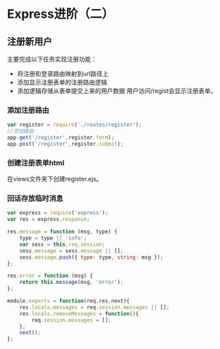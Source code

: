 # Express进阶（二）
## 注册新用户
主要完成以下任务实现注册功能：
* 将注册和登录路由映射到url路径上
* 添加显示注册表单的注册路由逻辑
* 添加逻辑存储从表单提交上来的用户数据
用户访问/regist会显示注册表单。

### 添加注册路由
```js
var register = require('./routes/register');
//添加路由
app.get('/register',register.form);
app.post('/register',register.submit);
```

### 创建注册表单html
在views文件夹下创建register.ejs。

### 回话存放临时消息
```js
var express = require('express');
var res = express.response;

res.message = function (msg, type) {
    type = type || 'info';
    var sess = this.req.session;
    sess.message = sess.message || [];
    sess.message.push({ type: type, string: msg });
};

res.error = function (msg) {
    return this.message(msg, 'error');
};

module.exports = function(req,res,next){
    res.locals.messages = req.session.messages || [];
    res.locals.removeMessages = function(){
        req.session.messages = [];
    };
    next();
};
```
